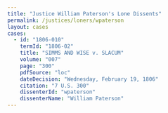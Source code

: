 ```yaml
---
title: "Justice William Paterson's Lone Dissents"
permalink: /justices/loners/wpaterson
layout: cases
cases:
  - id: "1806-010"
    termId: "1806-02"
    title: "SIMMS AND WISE v. SLACUM"
    volume: "007"
    page: "300"
    pdfSource: "loc"
    dateDecision: "Wednesday, February 19, 1806"
    citation: "7 U.S. 300"
    dissenterId: "wpaterson"
    dissenterName: "William Paterson"
---
```

